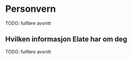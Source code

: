 # Personvern

TODO: fullføre avsnitt


## Hvilken informasjon Elate har om deg

TODO: fullføre avsnitt